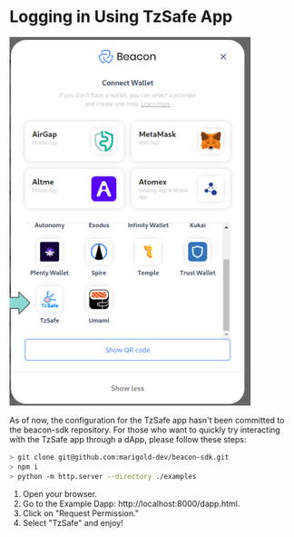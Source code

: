# Logging in Using TzSafe App

![](../assets/image-80.png)

As of now, the configuration for the TzSafe app hasn't been committed to the beacon-sdk repository. For those who want to quickly try interacting with the TzSafe app through a dApp, please follow these steps:

```bash
> git clone git@github.com:marigold-dev/beacon-sdk.git
> npm i
> python -m http.server --directory ./examples
```

1. Open your browser.
1. Go to the Example Dapp: http://localhost:8000/dapp.html.
1. Click on "Request Permission."
1. Select "TzSafe" and enjoy!
